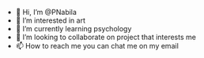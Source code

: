 - 👋 Hi, I’m @PNabila
- 👀 I’m interested in art
- 🌱 I’m currently learning psychology
- 💞️ I’m looking to collaborate on project that interests me
- 📫 How to reach me you can chat me on my email

<!---
PNabila/PNabila is a ✨ special ✨ repository because its `README.md` (this file) appears on your GitHub profile.
You can click the Preview link to take a look at your changes.
--->
